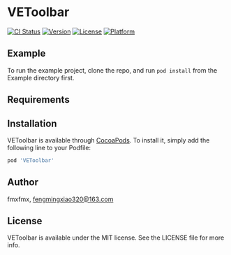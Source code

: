# VEToolbar

[![CI Status](https://img.shields.io/travis/fmxfmx/VEToolbar.svg?style=flat)](https://travis-ci.org/fmxfmx/VEToolbar)
[![Version](https://img.shields.io/cocoapods/v/VEToolbar.svg?style=flat)](https://cocoapods.org/pods/VEToolbar)
[![License](https://img.shields.io/cocoapods/l/VEToolbar.svg?style=flat)](https://cocoapods.org/pods/VEToolbar)
[![Platform](https://img.shields.io/cocoapods/p/VEToolbar.svg?style=flat)](https://cocoapods.org/pods/VEToolbar)

## Example

To run the example project, clone the repo, and run `pod install` from the Example directory first.

## Requirements

## Installation

VEToolbar is available through [CocoaPods](https://cocoapods.org). To install
it, simply add the following line to your Podfile:

```ruby
pod 'VEToolbar'
```

## Author

fmxfmx, fengmingxiao320@163.com

## License

VEToolbar is available under the MIT license. See the LICENSE file for more info.
